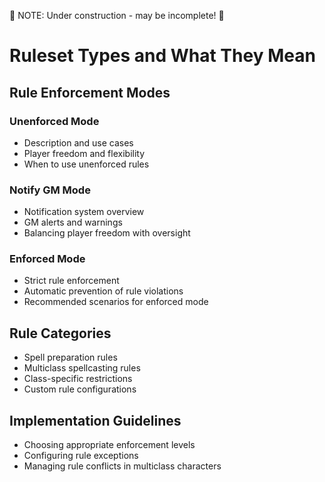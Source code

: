 :loudspeaker: NOTE: Under construction - may be incomplete! :loudspeaker:

# Ruleset Types and What They Mean

## Rule Enforcement Modes

### Unenforced Mode

- Description and use cases
- Player freedom and flexibility
- When to use unenforced rules

### Notify GM Mode

- Notification system overview
- GM alerts and warnings
- Balancing player freedom with oversight

### Enforced Mode

- Strict rule enforcement
- Automatic prevention of rule violations
- Recommended scenarios for enforced mode

## Rule Categories

- Spell preparation rules
- Multiclass spellcasting rules
- Class-specific restrictions
- Custom rule configurations

## Implementation Guidelines

- Choosing appropriate enforcement levels
- Configuring rule exceptions
- Managing rule conflicts in multiclass characters
